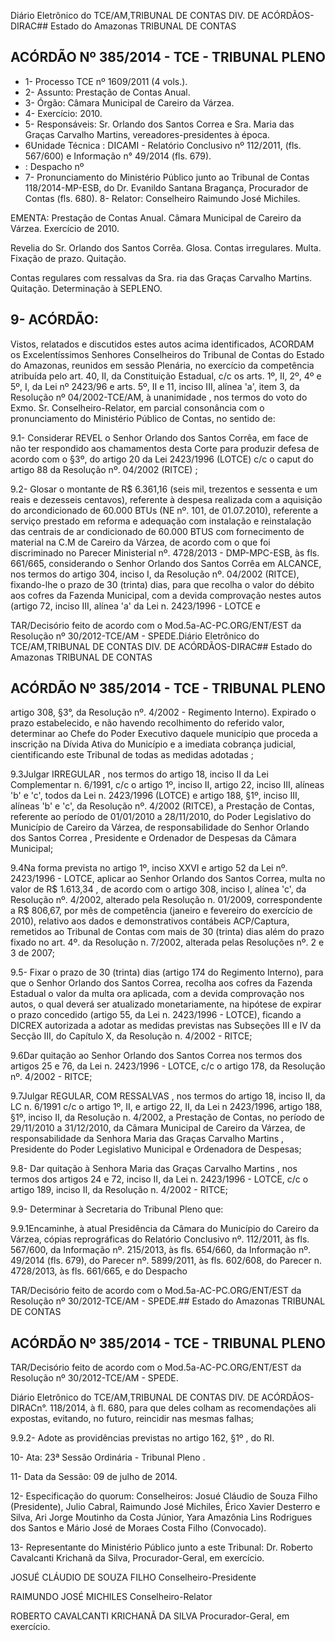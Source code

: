 Diário Eletrônico do TCE/AM,TRIBUNAL DE CONTAS DIV. DE ACÓRDÃOS-DIRAC## Estado do Amazonas TRIBUNAL DE CONTAS

## ACÓRDÃO Nº 385/2014 - TCE - TRIBUNAL PLENO

- 1- Processo TCE nº 1609/2011 (4 vols.).
- 2- Assunto: Prestação de Contas Anual.
- 3- Órgão: Câmara Municipal de Careiro da Várzea.
- 4- Exercício: 2010.
- 5- Responsáveis: Sr. Orlando dos Santos Correa e Sra. Maria das Graças Carvalho Martins, vereadores-presidentes à época.
- 6Unidade  Técnica : DICAMI  -  Relatório  Conclusivo  nº  112/2011,  (fls.  567/600)  e Informação n° 49/2014 (fls. 679).
- :  Despacho nº
- 7- Pronunciamento do Ministério Público junto ao Tribunal de Contas 118/2014-MP-ESB, do Dr. Evanildo Santana Bragança, Procurador de Contas (fls. 680). 8- Relator: Conselheiro Raimundo José Michiles.

EMENTA: Prestação de Contas Anual. Câmara Municipal  de  Careiro  da  Várzea.  Exercício  de 2010.

Revelia  do  Sr.  Orlando  dos  Santos  Corrêa. Glosa.  Contas  irregulares.  Multa.  Fixação  de prazo. Quitação.

Contas  regulares  com  ressalvas  da  Sra. ria das Graças Carvalho Martins. Quitação. Determinação à SEPLENO.

## 9- ACÓRDÃO:

Vistos, relatados e discutidos estes autos acima identificados, ACORDAM os Excelentíssimos  Senhores  Conselheiros do Tribunal de Contas do Estado do Amazonas, reunidos em sessão Plenária, no exercício da competência atribuída pelo  art. 40, II, da Constituição Estadual, c/c os arts. 1º, II, 2º, 4º e 5º, I, da Lei nº 2423/96 e arts. 5º, II  e  11,  inciso  III,  alínea  'a',  item  3,  da  Resolução  nº  04/2002-TCE/AM, à unanimidade , nos termos do voto  do Exmo. Sr. Conselheiro-Relator, em parcial consonância com o pronunciamento do Ministério Público de Contas, no sentido de:

9.1- Considerar REVEL o Senhor Orlando dos Santos Corrêa, em face de não ter respondido aos chamamentos desta Corte para produzir defesa de acordo com o §3º, do artigo 20 da Lei 2423/1996 (LOTCE) c/c o caput do artigo 88 da Resolução nº. 04/2002 (RITCE) ;

9.2- Glosar o montante de R$ 6.361,16 (seis mil, trezentos e sessenta e um  reais  e  dezesseis centavos),  referente  à  despesa  realizada  com  a  aquisição  do  arcondicionado de 60.000 BTUs (NE nº. 101, de 01.07.2010), referente a serviço prestado em reforma e adequação com instalação e reinstalação das centrais de ar condicionado de 60.000 BTUS com fornecimento de material na C.M de Careiro da Várzea, de acordo com o  que  foi  discriminado  no  Parecer  Ministerial  nº.  4728/2013  -  DMP-MPC-ESB,  às  fls. 661/665, considerando o Senhor Orlando dos Santos Corrêa em ALCANCE, nos termos do artigo 304, inciso I, da Resolução nº. 04/2002 (RITCE), fixando-lhe o prazo de 30 (trinta) dias, para que recolha o valor do débito aos cofres da Fazenda Municipal, com a devida comprovação nestes autos (artigo 72, inciso III, alínea 'a' da Lei n. 2423/1996 - LOTCE e

TAR/Decisório feito de acordo com o Mod.5a-AC-PC.ORG/ENT/EST da Resolução nº 30/2012-TCE/AM - SPEDE.Diário Eletrônico do TCE/AM,TRIBUNAL DE CONTAS DIV. DE ACÓRDÃOS-DIRAC## Estado do Amazonas TRIBUNAL DE CONTAS

## ACÓRDÃO Nº 385/2014 - TCE - TRIBUNAL PLENO

artigo 308,  §3°,  da  Resolução  nº.  4/2002  -  Regimento Interno). Expirado  o  prazo estabelecido, e não havendo recolhimento do referido valor, determinar ao Chefe do Poder  Executivo  daquele  município que  proceda  a  inscrição  na  Dívida Ativa  do Município e a imediata cobrança judicial, cientificando este Tribunal de todas as medidas adotadas ;

9.3Julgar  IRREGULAR , nos  termos  do  artigo  18,  inciso  II  da  Lei Complementar n. 6/1991, c/c o artigo 1º,  inciso II, artigo 22, inciso  III, alíneas 'b' e 'c', todos  da  Lei  n.  2423/1996  (LOTCE)  e  artigo  188,  §1º,  inciso  III,  alíneas  'b'  e  'c',  da Resolução nº. 4/2002 (RITCE), a Prestação de Contas, referente ao período de 01/01/2010 a 28/11/2010, do Poder Legislativo do Município de Careiro da Várzea, de responsabilidade  do Senhor  Orlando  dos  Santos  Correa ,  Presidente  e  Ordenador  de Despesas da Câmara Municipal;

9.4Na  forma  prevista  no  artigo  1º,  inciso  XXVI  e  artigo  52  da  Lei  nº. 2423/1996 - LOTCE, aplicar ao Senhor Orlando dos Santos Correa, multa no valor de R$ 1.613,34 ,  de  acordo com o artigo 308, inciso  I, alínea 'c', da Resolução nº. 4/2002, alterado pela Resolução n. 01/2009, correspondente a R$ 806,67, por mês de competência (janeiro e fevereiro do exercício de 2010), relativo aos dados e  demonstrativos contábeis ACP/Captura, remetidos ao Tribunal de Contas com mais de 30 (trinta) dias além do prazo fixado no art. 4º. da Resolução n. 7/2002, alterada pelas Resoluções nº. 2 e 3 de 2007;

9.5- Fixar o prazo de 30 (trinta) dias (artigo  174  do  Regimento Interno), para que o Senhor Orlando dos Santos Correa, recolha aos cofres da Fazenda Estadual o valor  da  multa  ora  aplicada,  com  a  devida  comprovação  nos  autos,  o  qual  deverá  ser atualizado monetariamente, na hipótese de expirar o prazo concedido (artigo 55, da Lei n. 2423/1996  -  LOTCE),  ficando  a  DICREX  autorizada  a  adotar  as  medidas  previstas  nas Subseções III e IV da Secção III, do Capítulo X, da Resolução n. 4/2002 - RITCE;

9.6Dar  quitação  ao  Senhor Orlando  dos  Santos Correa nos  termos dos  artigos  25  e  76,  da  Lei  n.  2423/1996  -  LOTCE, c/c  o  artigo  178,  da  Resolução  nº. 4/2002 - RITCE;

9.7Julgar  REGULAR,  COM  RESSALVAS ,  nos  termos  do  artigo  18, inciso II, da LC n. 6/1991 c/c o artigo 1º, II, e artigo 22, II, da Lei n 2423/1996, artigo 188, §1º, inciso II, da Resolução n. 4/2002, a Prestação de Contas, no período de 29/11/2010 a 31/12/2010, da Câmara Municipal de Careiro da Várzea, de responsabilidade da Senhora Maria  das  Graças  Carvalho  Martins , Presidente  do  Poder  Legislativo Municipal  e Ordenadora de Despesas;

9.8- Dar quitação à Senhora Maria das Graças Carvalho Martins ,  nos termos dos artigos 24 e 72, inciso II, da Lei n. 2423/1996 - LOTCE, c/c o artigo 189, inciso II, da Resolução n. 4/2002 - RITCE;

9.9- Determinar à Secretaria do Tribunal Pleno que:

9.9.1Encaminhe, à atual Presidência da Câmara do Município do Careiro da Várzea, cópias reprográficas do Relatório Conclusivo nº. 112/2011, às fls. 567/600, da Informação nº. 215/2013, às fls. 654/660, da Informação nº. 49/2014 (fls. 679), do Parecer nº.  5899/2011, às fls. 602/608, do Parecer n. 4728/2013, às fls. 661/665, e do Despacho

TAR/Decisório feito de acordo com o Mod.5a-AC-PC.ORG/ENT/EST da Resolução nº 30/2012-TCE/AM - SPEDE.## Estado do Amazonas TRIBUNAL DE CONTAS

## ACÓRDÃO Nº 385/2014 - TCE - TRIBUNAL PLENO

TAR/Decisório feito de acordo com o Mod.5a-AC-PC.ORG/ENT/EST da Resolução nº 30/2012-TCE/AM - SPEDE.

Diário Eletrônico do TCE/AM,TRIBUNAL DE CONTAS DIV. DE ACÓRDÃOS-DIRACn°. 118/2014, à fl. 680, para que deles colham as recomendações ali expostas, evitando, no futuro, reincidir nas mesmas falhas;

9.9.2- Adote as providências previstas no artigo 162, §1º , do RI.

10- Ata: 23ª Sessão Ordinária - Tribunal Pleno .

11- Data da Sessão: 09 de julho de 2014.

12- Especificação do quorum: Conselheiros: Josué Cláudio de Souza Filho (Presidente), Julio Cabral, Raimundo José Michiles, Érico Xavier Desterro e Silva, Ari Jorge Moutinho da Costa Júnior, Yara Amazônia Lins Rodrigues dos Santos e Mário José de  Moraes Costa Filho (Convocado).

13- Representante do Ministério Público junto a este Tribunal: Dr. Roberto Cavalcanti Krichanã da Silva, Procurador-Geral, em exercício.

JOSUÉ CLÁUDIO DE SOUZA FILHO Conselheiro-Presidente

RAIMUNDO JOSÉ MICHILES Conselheiro-Relator

ROBERTO CAVALCANTI KRICHANÃ DA SILVA Procurador-Geral, em exercício.